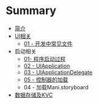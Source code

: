 # Summary

* [简介](README.md)
* [UI相关](chapter1.md)
   * [01 - 开发中常见文件](1.md)
* 启动相关
   * [01- 程序启动过程](f.md)
   * [02 - UIApplication](02_-.md)
   * [03 - UIApplicationDelegate](03_-_uiapplicationdelegate.md)
   * [05 - 控制器的加载](04_-_kong_zhi_qi_de_jia_zai.md)
   * 04 - 加载Mani.storyboard
* [数据存储及KVC](shu_ju_cun_chu_ji_kevc.md)

